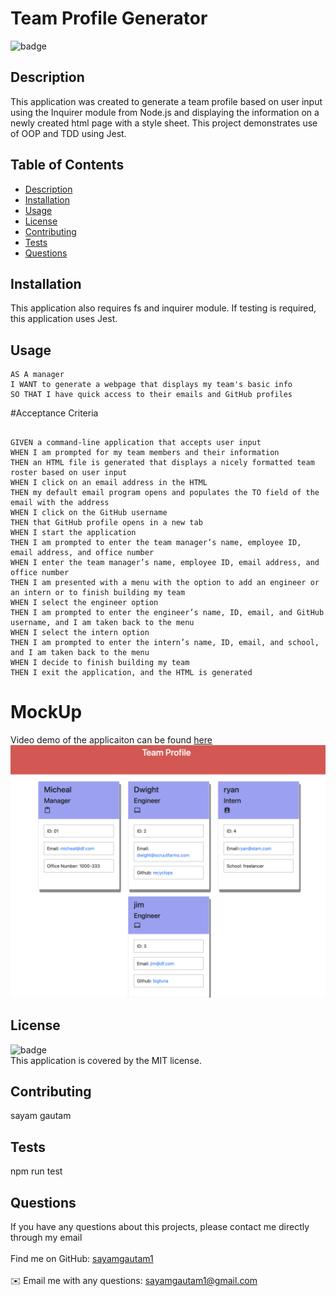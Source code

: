 <h1>Team Profile Generator</h1>
  
 ![badge](https://img.shields.io/badge/license-MIT-yellow)<br />
 ## Description
 This application was created to generate a team profile based on user input using the Inquirer module from Node.js and displaying the information on a newly created html page with a style sheet. This project demonstrates use of OOP and TDD using Jest.
 ## Table of Contents
 - [Description](#description)
 - [Installation](#installation)
 - [Usage](#usage)
 - [License](#license)
 - [Contributing](#contributing)
 - [Tests](#tests)
 - [Questions](#questions)
 ## Installation
 This application also requires  fs and inquirer module. If testing is required, this application uses Jest.
 ## Usage
 ```
 AS A manager
I WANT to generate a webpage that displays my team's basic info
SO THAT I have quick access to their emails and GitHub profiles

```

#Acceptance Criteria
```

GIVEN a command-line application that accepts user input
WHEN I am prompted for my team members and their information
THEN an HTML file is generated that displays a nicely formatted team roster based on user input
WHEN I click on an email address in the HTML
THEN my default email program opens and populates the TO field of the email with the address
WHEN I click on the GitHub username
THEN that GitHub profile opens in a new tab
WHEN I start the application
THEN I am prompted to enter the team manager’s name, employee ID, email address, and office number
WHEN I enter the team manager’s name, employee ID, email address, and office number
THEN I am presented with a menu with the option to add an engineer or an intern or to finish building my team
WHEN I select the engineer option
THEN I am prompted to enter the engineer’s name, ID, email, and GitHub username, and I am taken back to the menu
WHEN I select the intern option
THEN I am prompted to enter the intern’s name, ID, email, and school, and I am taken back to the menu
WHEN I decide to finish building my team
THEN I exit the application, and the HTML is generated

```


# MockUp
Video demo of the applicaiton can be found [here](https://www.youtube.com/watch?v=4V7OA8JCM54)
![mockup](./dist/images/teamprofilemockup.png)

## License

![badge](https://img.shields.io/badge/license-MIT-yellow)
<br />
This application is covered by the MIT license.

## Contributing

sayam gautam

## Tests

npm run test

## Questions

If you have any questions about this projects, please contact me directly through my email<br />
<br />
Find me on GitHub: [sayamgautam1](https://github.com/sayamgautam1)<br />
<br />
✉️ Email me with any questions: sayamgautam1@gmail.com<br /><br />
```
